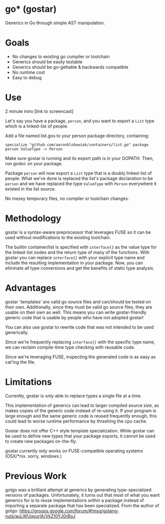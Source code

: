 go* (gostar)
=======

Generics in Go through simple AST manipulation.

Goals
=======
* No changes to existing go compiler or toolchain
* Generics should be easily testable
* Generics should be go-gettable & backwards compatible
* No runtime cost
* Easy to debug

Use
=======

2 minute intro [link to screencast]


Let's say you have a package, `person`, and you want to export a `List` type which is a linked-list of people. 

Add a file named list.gos to your person package directory, containing:

`
  specialize "github.com/aaronblohowiak/containers/list.go"
  package person
  ValueType -> Person
`

Make sure gostar is running and its export path is in your GOPATH. Then, run godoc on your package.

Package `person` will now export a `List` type that is a doubly linked-list of people. What we've done is replaced the list's package declaration to be `person` and we have replaced the type `ValueType` with `Person` everywhere it existed in the list source.

No messy temporary files, no compiler or toolchain changes.


Methodology
=======

gostar is a syntax-aware preprocessor that leverages FUSE so it can be used without modifications to the existing toolchain.

The builtin container/list is specified with `interface{}` as the value type for the linked-list nodes and the return type of many of the functions. With gostar you can replace `interface{}` with your explicit type name and include the resulting implementation in your package. Now, you can eliminate all type conversions and get the benefits of static type analysis.

Advantages
=======

gostar 'templates' are valid go source files and can/should be tested on their own. Additionally, since they must be valid go source files, they are usable on their own as well. This means you can write gostar-friendly generic code that is usable by people who have not adopted gostar!

You can also use gostar to rewrite code that was not intended to be used generically.

Since we're frequently replacing `interface{}` with the specific type name, we can reclaim compile-time type checking with reusable code.

Since we're leveraging FUSE, inspecting the generated code is as easy as cat'ing the file.


Limitations
=======

Currently, gostar is only able to replace types a single file at a time.


This implementation of generics can lead to larger compiled source size, as makes copies of the generic code instead of re-using it. If your program is large enough and the same generic code is reused frequently enough, this could lead to worse runtime performance by thrashing the cpu cache.

Gostar does not offer C++ style template specialization. While gostar can be used to define new types that your package exports, it cannot be used to create new packages on-the-fly.

gostar currently only works on FUSE-compatible operating systems (OSX/*nix. sorry, windows.)


Previous Work
=======

gotgo was a brilliant attempt at generics by generating type-specialized versions of packages. Unfortunately, it turns out that most of what you want generics for is to reuse implementations *within* a package instead of importing a separate package that has been specialized. From the author of gotgo: https://groups.google.com/forum/#!msg/golang-nuts/auLWUqourlA/VkZ10YJ0rBoJ


